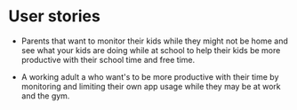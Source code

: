 # User stories

* Parents that want to monitor their kids while they might not be home and see what your kids are doing while at school to help their kids be more productive with their school time and free time.

* A working adult a who want's to be more productive with their time by monitoring and limiting their own app usage while they may be at work and the gym. 